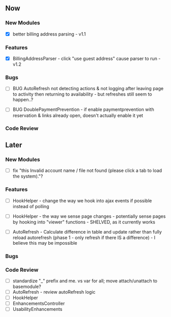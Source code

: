 ## Now


### New Modules
- [X] better billing address parsing - v1.1


### Features
- [X] BillingAddressParser - click "use guest address" cause parser to run - v1.2

 
### Bugs
- [ ] BUG AutoRefresh not detecting actions & not logging after leaving page to activity then returning to availability - but refreshes still seem to happen..?
- [ ] BUG DoublePaymentPrevention - if enable paymentprevention with reservation & links already open, doesn't actually enable it yet	

 
### Code Review



## Later


### New Modules
- [ ] fix "this Invalid account name / file not found (please click a tab to load the system)."?


### Features
- [ ] HookHelper - change the way we hook into ajax events if possible instead of polling
- [ ] HookHelper - the way we sense page changes - potentially sense pages by hooking into "viewer" functions - SHELVED, as it currently works 
- [ ] AutoRefresh - Calculate difference in table and update rather than fully reload autorefresh (phase 1 - only refresh if there IS a difference) - I believe this may be impossible


### Bugs


### Code Review
- [ ] standardize "_" prefix and me. vs var for all; move attach/unattach to basemodule?
- [ ] AutoRefresh - review autoRefresh logic
- [ ] HookHelper
- [ ] EnhancementsController
- [ ] UsabilityEnhancements